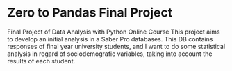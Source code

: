 # Zero to Pandas Final Project
 Final Project of Data Analysis with Python Online Course 
 This project aims to develop an initial analysis in a Saber Pro databases. This DB contains responses of final
 year university students, and I want to do some statistical analysis in regard of sociodemografic variables, 
 taking into account the results of each student. 